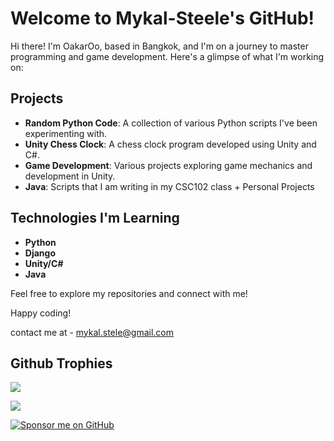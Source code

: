 # Welcome to Mykal-Steele's GitHub!

Hi there! I'm OakarOo, based in Bangkok, and I'm on a journey to master programming and game development. Here's a glimpse of what I'm working on:

## Projects
- **Random Python Code**: A collection of various Python scripts I've been experimenting with.
- **Unity Chess Clock**: A chess clock program developed using Unity and C#.
- **Game Development**: Various projects exploring game mechanics and development in Unity.
- **Java**: Scripts that I am writing in my CSC102 class + Personal Projects

## Technologies I'm Learning
- **Python**
- **Django**
- **Unity/C#**
- **Java**

Feel free to explore my repositories and connect with me!

Happy coding!

contact me at - mykal.stele@gmail.com
## Github Trophies

![](https://github-profile-trophy.vercel.app/?username=Mykal-Steele&theme=algolia&no-frame=true&no-bg=false&margin-w=4)

[![](https://visitcount.itsvg.in/api?id=Mykal-Steele&label=Profile%20Views&icon=6&pretty=false)](https://visitcount.itsvg.in)

[![Sponsor me on GitHub](https://img.shields.io/badge/Sponsor-GitHub-%23EA4AAA.svg?logo=github)](https://github.com/sponsors/Mykal-Steele)

